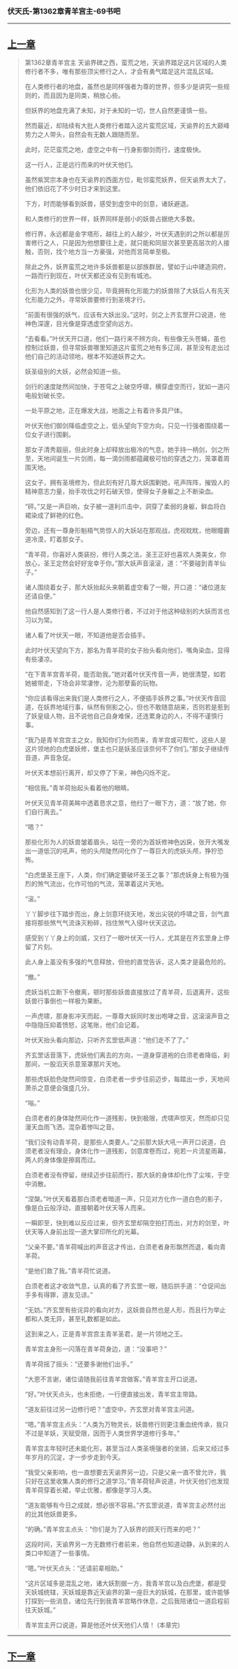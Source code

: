 ### 伏天氏-第1362章青羊宫主-69书吧

--------
[上一章](./6f1497d005fa58dca0d144b53e6082c0.md)
--------


>
>
>
>第1362章青羊宫主
>天谕界碑之西，蛮荒之地，天谕界踏足这片区域的人类修行者不多，唯有那些顶尖修行之人，才会有勇气踏足这片混乱区域。
>
>在人类修行者的地盘，虽然也是同样强者为尊的世界，但多少是讲究一些规则的，而且因为是同类，稍放心些。
>
>但妖界的地盘充满了未知，对于未知的一切，世人自然更谨慎一些。
>
>然而最近，却陆续有大批人类修行者踏入这片蛮荒区域，天谕界的五大巅峰势力之人带头，自然会有无数人跟随而至。
>
>此时，茫茫蛮荒之地，虚空之中有一行身影御剑而行，速度极快。
>
>这一行人，正是远行而来的叶伏天他们。
>
>虽然紫冥宗本身也在天谕界的西面方位，毗邻蛮荒妖界，但天谕界太大了，他们依旧花了不少时日才来到这里。
>
>下方，时而能够看到妖兽，感受到虚空中的剑意，诸妖避退。
>
>和人类修行的世界一样，妖界同样是弱小的妖兽占据绝大多数。
>
>修行界，永远都是金字塔形，越往上的人越少，叶伏天遇到的之所以都是厉害修行之人，只是因为他想要往上走，就只能和同层次甚至更高层次的人接触，否则，找个地方当一方豪强，对他而言简单至极。
>
>除此之外，妖界蛮荒之地许多妖兽都是以部族群居，譬如于山中建造洞府，一路而行到现在，叶伏天都还没有见到有城池。
>
>化形为人类的妖兽也很少见，毕竟拥有化形能力的妖兽除了大妖后人有先天化形能力之外，寻常妖兽要修行到圣境才行。
>
>“前面有很强的妖气，应该有大妖出没。”这时，剑之上齐玄罡开口说道，他神色深邃，目光像是穿透虚空望向远方。
>
>“去看看。”叶伏天开口道，他们一路行来不辨方向，有些像无头苍蝇，虽也控制过妖兽，但寻常妖兽哪里知道这片蛮荒之地有多辽阔，甚至没有走出过他们自己的活动领地，根本不知道妖界之大。
>
>妖圣级别的大妖，必然会知道一些。
>
>剑行的速度陡然间加快，于苍穹之上破空呼啸，横穿虚空而行，犹如一道闪电般划破长空。
>
>一处平原之地，正在爆发大战，地面之上有着许多具尸体。
>
>叶伏天他们御剑降临虚空之上，低头望向下空方向，只见一行强者围绕着一位女子进行围剿。
>
>那女子清秀靓丽，但此时身上却释放出极冷的气息，她手持一柄剑，剑之所至，天地间诞生一片剑雨，每一滴剑雨都蕴藏极可怕的穿透之力，笼罩着周围天地。
>
>这女子，拥有圣境修为，但此刻有好几尊大妖围剿她，吼声阵阵，摧毁人的精神意志力量，抬手攻伐之时石破天惊，使得女子身躯之上不断染血。
>
>“砰。”又是一声巨响，女子被一道利爪击中，洞穿了柔弱的身躯，鲜血将白裙染成了鲜艳的红色。
>
>旁边，还有一尊身形魁梧气势惊人的大妖站在那观战，虎视眈眈，他眼瞳霸道冷漠，盯着那女子。
>
>“青羊荷，你喜好人类装扮，修行人类之法，圣王正好也喜欢人类美女，你放心，圣王定然会好好宠幸于你。”那大妖声音滚滚，道：“不要碰到青羊仙子。”
>
>诸人围绕着女子，那大妖抬起头来朝着虚空看了一眼，开口道：“诸位道友还请自便。”
>
>他自然感知到了这一行人是人类修行者，不过对于他这种级别的大妖而言也习以为常。
>
>诸人看了叶伏天一眼，不知道他是否会插手。
>
>此时叶伏天望向下方，那名为青羊荷的女子抬头看向他们，嘴角染血，显得有些凄凉。
>
>“在下青羊宫青羊荷，能否助我。”她对着叶伏天传音一声，她很清楚，如若她被带走，下场会非常凄惨，沦为那孽畜的玩物。
>
>“你应该看得出来我们是人类修行之人，不便插手妖界之事。”叶伏天传音回道，在妖界地域行事，纵然有侧影之心，但也不敢随意胡来，否则若是惹到了妖皇级人物，且不说他自己自身难保，还连累身边的人，不得不谨慎行事。
>
>“我乃是青羊宫宫主之女，我知你们为何而来，青羊宫或可帮忙，这些人是这片领地的白虎堡妖修，堡主也只是妖圣应该奈何不了你们。”那女子继续传音道，声音急促。
>
>叶伏天本想前行离开，却又停了下来，神色闪烁不定。
>
>“相信我。”青羊荷抬起头看着他的眼睛。
>
>叶伏天见青羊荷美眸中透着恳求之意，他扫了一眼下方，道：“放了她，你们自行离去。”
>
>“嗯？”
>
>那些化形为人的妖兽皱着眉头，站在一旁的为首妖修神色凶戾，张开大嘴发出一道低沉的吼声，他的头颅陡然间化作了一尊巨大的虎妖头颅，狰狞恐怖。
>
>“白虎堡圣王座下，人类，你们确定要破坏圣王之事？”那虎妖身上有极为强烈的煞气流出，化作可怕的气流，笼罩着这片天地。
>
>“滚。”
>
>丫丫脚步往下踏步而出，身上剑意环绕天地，发出尖锐的呼啸之音，剑气直接将那些煞气气流诛灭粉碎，挡住煞气入侵叶伏天这边。
>
>感受到丫丫身上的剑威，又扫了一眼叶伏天一行人，尤其是在齐玄罡身上停留了片刻。
>
>此人身上虽没有多强的气息释放，但他的直觉告诉，这人类才是最危险的。
>
>“撤。”
>
>虎妖当机立断下令撤离，顿时那些妖兽直接放过了青羊荷，后退离开，这些妖兽行事倒也一样极为果断。
>
>一声虎啸，那身影冲天而起，一尊尊大妖同时发出咆哮之音，这滚滚声音之中隐隐压抑着愤怒，这笔账，他们会记着。
>
>叶伏天抬头看向那边，只听齐玄罡低声道：“他们走不了了。”
>
>齐玄罡话音落下，虎妖他们离去的方向，一道身穿道袍的白须老者降临，刹那间，一股滔天杀意笼罩那片天地。
>
>那些虎妖脸色陡然间惊变，白须老者一步步往前迈步，每踏出一步，天地间萧杀之意便会强盛几分。
>
>“嗡。”
>
>白须老者的身体陡然间化作一道残影，快到极限，虎啸声惊天，然而却只见漫天血雨飞洒，混杂着惨叫之音。
>
>“我们没有动青羊荷，是那些人类要人。”之前那大妖大吼一声开口说道，白须老者没有理会，身体化作一道残影，剑意席卷而过，宛若一片流星雨幕，两人的身体像是擦肩而过。
>
>白须老者没有停留，继续迈步往前而行，那大妖的身体却化作了尘埃，于空中消散。
>
>“涅槃。”叶伏天看着那白须老者暗道一声，只见对方化作一道白色的影子，像是白云般浮动，直接朝着叶伏天等人而来。
>
>一瞬即至，快到难以反应过来，但齐玄罡却隔空拍打而出，对方的剑至，叶伏天等人身前出现一道大掌印所化的光幕。
>
>“父亲不要。”青羊荷喊出的声音这才传出，白须老者身形飘然而退，看向青羊荷。
>
>“是他们救了我。”青羊荷忙说道。
>
>白须老者这才收敛气息，认真的看了齐玄罡一眼，随后拱手道：“仓促间出手多有得罪，道友见谅。”
>
>“无妨。”齐玄罡有些诧异的看向对方，这妖兽自然也是人形，而且行为举止都和人类无异，甚至礼数都是如此。
>
>这到来之人，正是青羊宫宫主青羊圣君，是一片领地之王。
>
>青羊宫主身形一闪落在青羊荷身边，道：“没事吧？”
>
>青羊荷摇了摇头：“还要多谢他们出手。”
>
>“大恩不言谢，诸位请随我前往青羊宫做客。”青羊宫主开口说道。
>
>“好。”叶伏天点头，也未拒绝，一行便直接出发，青羊宫主带路。
>
>“道友前往过另一边修行吧？”虚空中，齐玄罡对青羊宫主问道。
>
>“嗯。”青羊宫主点头：“人类为万物灵长，妖兽修行则更注重血统传承，我只不过是羊妖，天赋受限，因而于人类世界学道修行多年。”
>
>青羊宫主年轻时还未能化形，甚至当过人类圣境强者的坐骑，后来又经过多年岁月的沉淀，才一步步走到今天。
>
>“我受父亲影响，也一直想要去天谕界另一边，只是父亲一直不曾允许，我只好在这里收集人类的修行之道学习。”青羊荷轻声说道，叶伏天他们也发现青羊荷穿着长裙，举止优雅，都像是学习人类。
>
>“道友能够有今日之成就，想必很不容易。”齐玄罡说道，青羊宫主必然付出的比其他妖兽更多。
>
>“的确。”青羊宫主点头：“你们是为了入妖界的顾天行而来的吧？”
>
>这段时间，天谕界另一方无数修行者前来，他自然也知道动静，从到来的人类口中知道了一些事情。
>
>“嗯。”叶伏天点头：“还请前辈相助。”
>
>“这片区域多是混乱之地，诸大妖割据一方，我青羊宫以及白虎堡，都是受天妖城统辖，天妖城是靠近天谕界的第一座巨大的妖城，在那里，或许能够打探到一些消息，诸位先行到我青羊宫略作休息，之后我陪诸位一道启程前往天妖城。”
>
>青羊宫主开口说道，算是他还叶伏天他们人情！
>(本章完)
>
>

--------
[下一章](./a4396576b57a6ffb0496f2cf460b7919.md)
--------
